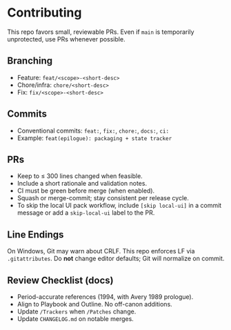 # Contributing

This repo favors small, reviewable PRs. Even if `main` is temporarily unprotected, use PRs whenever possible.

## Branching
- Feature: `feat/<scope>-<short-desc>`
- Chore/infra: `chore/<short-desc>`
- Fix: `fix/<scope>-<short-desc>`

## Commits
- Conventional commits: `feat:`, `fix:`, `chore:`, `docs:`, `ci:`
- Example: `feat(epilogue): packaging + state tracker`

## PRs
- Keep to ≤ 300 lines changed when feasible.
- Include a short rationale and validation notes.
- CI must be green before merge (when enabled).
- Squash or merge-commit; stay consistent per release cycle.
- To skip the local UI pack workflow, include `[skip local-ui]` in a commit message or add a `skip-local-ui` label to the PR.

## Line Endings
On Windows, Git may warn about CRLF. This repo enforces LF via `.gitattributes`. Do **not** change editor defaults; Git will normalize on commit.

## Review Checklist (docs)
- Period-accurate references (1994, with Avery 1989 prologue).
- Align to Playbook and Outline. No off-canon additions.
- Update `/Trackers` when `/Patches` change.
- Update `CHANGELOG.md` on notable merges.
